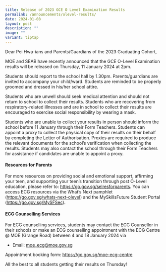 ```yaml
---
title: Release of 2023 GCE O Level Examination Results
permalink: /announcements/olevel-results/
date: 2024-01-08
layout: post
description: ""
image: ""
variant: tiptap
---
```

<p>Dear Pei Hwa-ians and Parents/Guardians of the 2023 Graduating Cohort,</p><p>MOE and SEAB have recently announced that the GCE O-Level Examination results will be released on Thursday, 11 January 2024 at 2pm.</p><p>Students should report to the school hall by 1.30pm. Parents/guardians are invited to accompany your child/ward. Students are reminded to be properly groomed and dressed in his/her school attire.</p><p>Students who are unwell should seek medical attention and should not return to school to collect their results. Students who are recovering from respiratory-related illnesses and are in school to collect their results are encouraged to exercise social responsibility by wearing a mask.</p><p>Students who are unable to collect your results in person should inform the school before 11 January through their Form Teachers. Students can appoint a proxy to collect the physical copy of their results on their behalf by completing the Letter of Authorisation. Proxies are required to produce the relevant documents for the school’s verification when collecting the results. Students may also contact the school through their Form Teachers for assistance if candidates are unable to appoint a proxy.</p><p></p><h4><strong>Resources for Parents</strong></h4><p>For more resources on providing social and emotional support, affirming your teen, and supporting your teen’s transition through post O-Level education, please refer to: <a href="https://go.gov.sg/selresforparents" rel="noopener noreferrer nofollow" target="_blank">https://go.gov.sg/selresforparents</a>. You can access ECG resources via the What’s Next pamphlet (<a href="https://go.gov.sg/whats-next-olevel" rel="noopener noreferrer nofollow" target="_blank">https://go.gov.sg/whats-next-olevel</a>) and the MySkillsFuture Student Portal (<a href="https://go.gov.sg/MySFSec" rel="noopener noreferrer nofollow" target="_blank">https://go.gov.sg/MySFSec</a>).</p><h4><strong>ECG Counselling Services</strong></h4><p>For ECG counselling services, students may contact the ECG Counsellor in their schools or make an ECG counselling appointment with the ECG Centre @ MOE (Grange Road) between 4 and 18 January 2024 via</p><ul data-tight="true" class="tight"><li><p>Email: <a href="mailto:moe_ecg@moe.gov.sg" rel="noopener noreferrer nofollow" target="_blank">moe_ecg@moe.gov.sg</a></p></li></ul><p>Appointment booking form: <a href="https://go.gov.sg/moe-ecg-centre" rel="noopener noreferrer nofollow" target="_blank">https://go.gov.sg/moe-ecg-centre</a></p><p>All the best to all students getting their results on Thursday!</p><p></p><h4></h4><p></p>